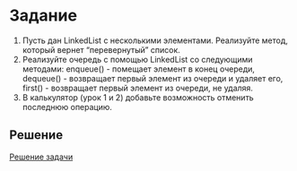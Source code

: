 # Задание
1. Пусть дан LinkedList с несколькими элементами. Реализуйте метод, который вернет “перевернутый” список.
2. Реализуйте очередь с помощью LinkedList со следующими методами:
enqueue() - помещает элемент в конец очереди,
dequeue() - возвращает первый элемент из очереди и удаляет его,
first() - возвращает первый элемент из очереди, не удаляя.
3. В калькулятор (урок 1 и 2) добавьте возможность отменить последнюю операцию.



## Решение 


[Решение задачи](src/main/java/ru/egorova/api/Homework4/Program.java)
